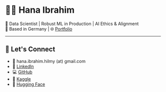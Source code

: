 <!--
**hanahcodes/hanahcodes** is a ✨ _special_ ✨ repository because its `README.md` (this file) appears on your GitHub profile.

Here are some ideas to get you started:

- 🔭 I’m currently working on ...
- 🌱 I’m currently learning ...
- 👯 I’m looking to collaborate on ...
- 🤔 I’m looking for help with ...
- 💬 Ask me about ...
- 📫 How to reach me: ...
- 😄 Pronouns: ...
- ⚡ Fun fact: ...
-->

# 👩‍💻 Hana Ibrahim

🚀 Data Scientist | Robust ML in Production | AI Ethics & Alignment   
📍 Based in Germany | 🌐 [Portfolio](https://hanahibrahim.framer.website)

---

## 🔗 Let's Connect
- 📧 hana.ibrahim.hilmy (at) gmail.com  
- 💼 [LinkedIn](https://www.linkedin.com/in/hana-h-ibrahim)  
- 💻 [GitHub](https://github.com/hana-h-ibrahim)  
- 🧠 [Kaggle](https://www.kaggle.com/hanaibrahim)  
- 🤗 [Hugging Face](https://huggingface.co/hhilmy)
